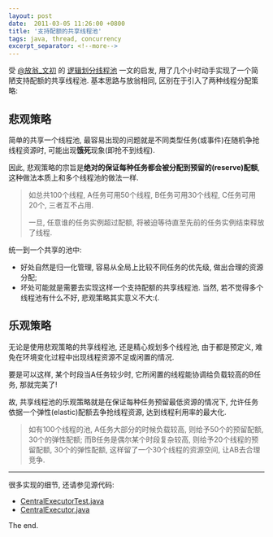 ```yaml
---
layout: post
date:  2011-03-05 11:26:00 +0800
title: '支持配额的共享线程池'
tags: java, thread, concurrency
excerpt_separator: <!--more-->
---
```


受 [@放翁_文初](http://weibo.com/fangweng) 的 [逻辑划分线程池](http://www.blogjava.net/cenwenchu/archive/2011/03/01/345387.html) 一文的启发, 用了几个小时动手实现了一个简陋支持配额的共享线程池. 基本思路与放翁相同, 区别在于引入了两种线程分配策略:

<!--more-->

## 悲观策略

简单的共享一个线程池, 最容易出现的问题就是不同类型任务(或事件)在随机争抢线程资源时, 可能出现**饿死**现象(即抢不到线程).

因此, 悲观策略的宗旨是**绝对的保证每种任务都会被分配到预留的(reserve)配额**, 这种做法本质上和多个线程池的做法一样.

> 如总共100个线程, A任务可用50个线程, B任务可用30个线程, C任务可用20个, 三者互不占用.
>
>  一旦, 任意谁的任务实例超过配额, 将被迫等待直至先前的任务实例结束释放了线程.

统一到一个共享的池中:

* 好处自然是归一化管理, 容易从全局上比较不同任务的优先级, 做出合理的资源分配;
* 坏处可能就是需要去实现这样一个支持配额的共享线程池. 当然, 若不觉得多个线程池有什么不好, 悲观策略其实意义不大:(.

## 乐观策略

无论是使用悲观策略的共享线程池, 还是精心规划多个线程池, 由于都是预定义, 难免在环境变化过程中出现线程资源不足或闲置的情况.

 要是可以这样, 某个时段当A任务较少时,  它所闲置的线程能协调给负载较高的B任务, 那就完美了!

故,  共享线程池的乐观策略就是在保证每种任务预留最低资源的情况下, 允许任务依据一个弹性(elastic)配额去争抢线程资源, 达到线程利用率的最大化.

> 如有100个线程的池, A任务大部分的时候负载较高, 则给予50个的预留配额, 30个的弹性配额; 而B任务是偶尔某个时段复杂较高, 则给予20个线程的预留配额, 30个的弹性配额, 这样留了一个30个线程的资源空间, 让AB去合理竞争.

----

很多实现的细节, 还请参见源代码:

* [CentralExecutorTest.java](https://github.com/zhongl/jtoolkit/blob/master/common/src/test/java/com/github/zhongl/jtoolkit/CentralExecutorTest.java)
* [CentralExecutor.java](https://github.com/zhongl/jtoolkit/blob/master/common/src/main/java/com/github/zhongl/jtoolkit/CentralExecutor.java)

The end.
